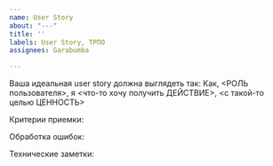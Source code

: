 ```yaml
---
name: User Story
about: "---"
title: ''
labels: User Story, ТРПО
assignees: Garabumba

---
```


Ваша идеальная user story должна выглядеть так: Как, <РОЛЬ пользователя>, я <что-то хочу получить ДЕЙСТВИЕ>, <с такой-то целью ЦЕННОСТЬ>

Критерии приемки:

Обработка ошибок:

Технические заметки:
